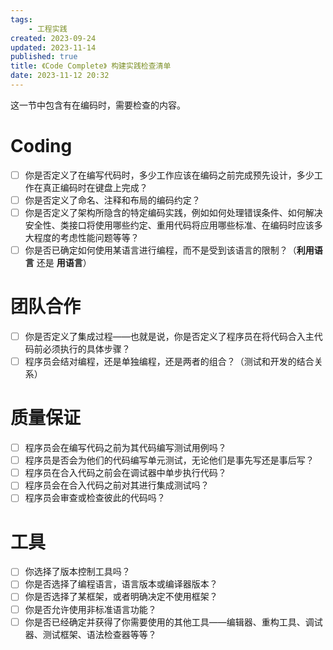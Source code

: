 ```yaml
---
tags:
    - 工程实践
created: 2023-09-24
updated: 2023-11-14
published: true
title: 《Code Complete》 构建实践检查清单
date: 2023-11-12 20:32
---
```


这一节中包含有在编码时，需要检查的内容。

# Coding

- [ ] 你是否定义了在编写代码时，多少工作应该在编码之前完成预先设计，多少工作在真正编码时在键盘上完成？
- [ ] 你是否定义了命名、注释和布局的编码约定？
- [ ] 你是否定义了架构所隐含的特定编码实践，例如如何处理错误条件、如何解决安全性、类接口将使用哪些约定、重用代码将应用哪些标准、在编码时应该多大程度的考虑性能问题等等？
- [ ] 你是否已确定如何使用某语言进行编程，而不是受到该语言的限制？（**利用语言** 还是 **用语言**）

# 团队合作

- [ ] 你是否定义了集成过程——也就是说，你是否定义了程序员在将代码合入主代码前必须执行的具体步骤？
- [ ] 程序员会结对编程，还是单独编程，还是两者的组合？（测试和开发的结合关系）

# 质量保证

- [ ] 程序员会在编写代码之前为其代码编写测试用例吗？
- [ ] 程序员是否会为他们的代码编写单元测试，无论他们是事先写还是事后写？
- [ ] 程序员在合入代码之前会在调试器中单步执行代码？
- [ ] 程序员会在合入代码之前对其进行集成测试吗？
- [ ] 程序员会审查或检查彼此的代码吗？

# 工具

- [ ] 你选择了版本控制工具吗？
- [ ] 你是否选择了编程语言，语言版本或编译器版本？
- [ ] 你是否选择了某框架，或者明确决定不使用框架？
- [ ] 你是否允许使用非标准语言功能？
- [ ] 你是否已经确定并获得了你需要使用的其他工具——编辑器、重构工具、调试器、测试框架、语法检查器等等？
